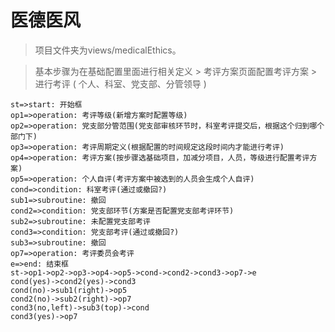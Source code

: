 # 医德医风

> 项目文件夹为views/medicalEthics。

> 基本步骤为在基础配置里面进行相关定义 > 考评方案页面配置考评方案 > 进行考评 ( 个人、科室、党支部、分管领导 )

```flow
st=>start: 开始框
op1=>operation: 考评等级(新增方案时配置等级)
op2=>operation: 党支部分管范围(党支部审核环节时，科室考评提交后，根据这个归到哪个部门下)
op3=>operation: 考评周期定义(根据配置的时间规定这段时间内才能进行考评)
op4=>operation: 考评方案(按步骤选基础项目，加减分项目，人员，等级进行配置考评方案)
op5=>operation: 个人自评(考评方案中被选到的人员会生成个人自评)
cond=>condition: 科室考评(通过或撤回?)
sub1=>subroutine: 撤回
cond2=>condition: 党支部环节(方案是否配置党支部考评环节)
sub2=>subroutine: 未配置党支部考评
cond3=>condition: 党支部考评(通过或撤回?)
sub3=>subroutine: 撤回
op7=>operation: 考评委员会考评
e=>end: 结束框
st->op1->op2->op3->op4->op5->cond->cond2->cond3->op7->e
cond(yes)->cond2(yes)->cond3
cond(no)->sub1(right)->op5
cond2(no)->sub2(right)->op7
cond3(no,left)->sub3(top)->cond
cond3(yes)->op7
```